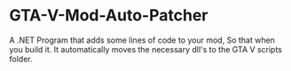 # GTA-V-Mod-Auto-Patcher
A .NET Program that adds some lines of code to your mod, So that when you build it. It automatically moves the necessary dll's to the GTA V scripts folder.
